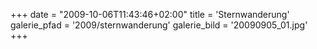 +++
date = "2009-10-06T11:43:46+02:00"
title = 'Sternwanderung'
galerie_pfad = '2009/sternwanderung'
galerie_bild = '20090905_01.jpg'
+++

      